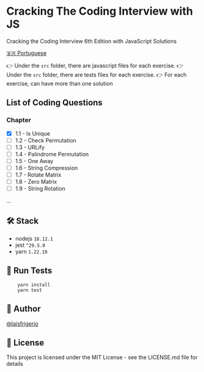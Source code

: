 # Cracking The Coding Interview with JS

Cracking the Coding Interview 6th Edition with JavaScript Solutions

[🇧🇷 Portuguese](/PT-BR.md)

👉 Under the `src` folder, there are javascript files for each exercise. 
👉 Under the `src` folder, there are tests files for each exercise. 
👉 For each exercise, can have more than one solution

## List of Coding Questions

### Chapter
- [x] 1.1 - Is Unique
- [ ] 1.2 - Check Permutation
- [ ] 1.3 - URLify
- [ ] 1.4 - Palindrome Permutation
- [ ] 1.5 - One Away
- [ ] 1.6 - String Compression
- [ ] 1.7 - Rotate Matrix
- [ ] 1.8 - Zero Matrix
- [ ] 1.9 - String Rotation

...

## 🛠️ Stack

- nodejs `18.12.1`
- jest `^29.5.0`
- yarn `1.22.19`

## :gem: Run Tests

```
    yarn install
    yarn test
```

## :woman: Author

[@laisfrigerio](https://instagram.com/laisfrigerio/)

## 📄 License

This project is licensed under the MIT License - see the LICENSE.md file for details
